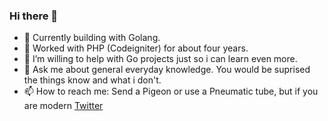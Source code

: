 ### Hi there 👋

- 🌱 Currently building with Golang.
- 🔭 Worked with PHP (Codeigniter) for about four years.
- 👯 I’m willing to help with Go projects just so i can learn even more.
- 💬 Ask me about general everyday knowledge. You would be suprised the things know and what i don't.
- 📫 How to reach me: Send a Pigeon or use a Pneumatic tube, but if you are modern [Twitter](https://www.twitter.com/promiseseunfemi)


